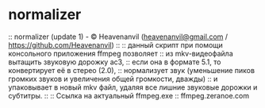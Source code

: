 # normalizer

:: normalizer (update 1) - © Heavenanvil (heavenanvil@gmail.com / https://github.com/Heavenanvil)
:: 
:: данный скрипт при помощи консольного приложения ffmpeg позволяет
:: из mkv-видеофайла вытащить звуковую дорожку ac3, 
:: если она в формате 5.1, то конвертирует её в стерео (2.0),
:: нормализует звук (уменьшение пиков громких звуков и увеличения общей громкости, дважды)
:: и упаковывает в новый mkv файл, удаляя все лишние звуковые дорожки и субтитры.
:: 
:: Ссылка на актуальный ffmpeg.exe
:: ffmpeg.zeranoe.com
